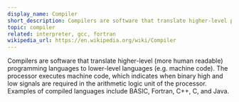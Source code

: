 ```yaml
---
display_name: Compiler
short_description: Compilers are software that translate higher-level programming languages to lower-level languages (e.g. machine code).
topic: compiler
related: interpreter, gcc, fortran
wikipedia_url: https://en.wikipedia.org/wiki/Compiler
---
```

Compilers are software that translate higher-level (more human readable) programming languages to lower-level languages (e.g. machine code). The processor executes machine code, which indicates when binary high and low signals are required in the arithmetic logic unit of the processor. Examples of compiled languages include BASIC, Fortran, C++, C, and Java.
